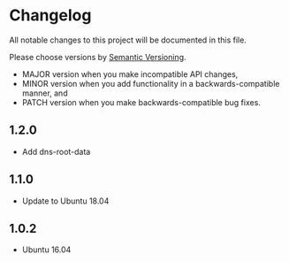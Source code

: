 # Changelog

All notable changes to this project will be documented in this file.

Please choose versions by [Semantic Versioning](http://semver.org/).

* MAJOR version when you make incompatible API changes,
* MINOR version when you add functionality in a backwards-compatible manner, and
* PATCH version when you make backwards-compatible bug fixes.
             
## 1.2.0

- Add dns-root-data

## 1.1.0

- Update to Ubuntu 18.04

## 1.0.2

- Ubuntu 16.04
